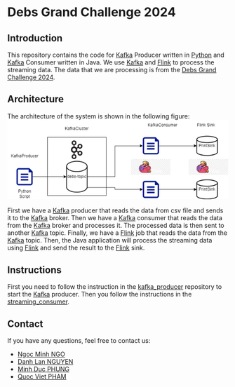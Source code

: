 # Debs Grand Challenge 2024
## Introduction
This repository contains the code for [Kafka](https://kafka.apache.org/) Producer written in [Python](https://www.python.org/) and 
[Kafka](https://kafka.apache.org/) Consumer written in Java. We use [Kafka](https://kafka.apache.org/) and [Flink](https://flink.apache.org/) to process the streaming
data. The data that we are processing is from the [Debs Grand Challenge 2024](https://2024.debs.org/).

## Architecture
The architecture of the system is shown in the following figure:
![Architecture](./assets/architecture.png)

First we have a [Kafka](https://kafka.apache.org/) producer that reads the data from csv file and sends it to the [Kafka](https://kafka.apache.org/) broker. Then we have a [Kafka](https://kafka.apache.org/) consumer that reads the data from the [Kafka](https://kafka.apache.org/) broker and processes it. The processed data is then sent to another [Kafka](https://kafka.apache.org/) topic. Finally, we have a [Flink](https://flink.apache.org/) job that reads the data from the [Kafka](https://kafka.apache.org/) topic.
Then, the Java application will process the streaming data using [Flink](https://flink.apache.org/) and send the result to the [Flink](https://flink.apache.org/) sink.

## Instructions
First you need to follow the instruction in the [kafka_producer](https://github.com/5IF-Cloud/kafka-streaming/blob/main/README.md)
repository to start the [Kafka](https://kafka.apache.org/) producer. Then you follow the instructions in the 
[streaming_consumer](https://github.com/5IF-Cloud/debs-2024/blob/main/README.md).

## Contact
If you have any questions, feel free to contact us:
- [Ngoc Minh NGO](mailto:ngoc-minh.ngo@insa-lyon.fr)
- [Danh Lan NGUYEN](mailto:danh.nguyen1@insa-lyon.fr)
- [Minh Duc PHUNG](mailto:minh.phung@insa-lyon.fr)
- [Quoc Viet PHAM](mailto:quoc.pham@insa-lyon.fr)